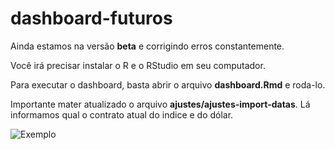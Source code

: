 # dashboard-futuros

Ainda estamos na versão **beta** e corrigindo erros constantemente.

Você irá precisar instalar o R e o RStudio em seu computador.

Para executar o dashboard, basta abrir o arquivo **dashboard.Rmd** e roda-lo.

Importante mater atualizado o arquivo **ajustes/ajustes-import-datas**. Lá informamos qual o contrato atual do indice e do dólar.

![Exemplo](https://i.ibb.co/CKGygxk/Capturar.jpg "Exemplo")
